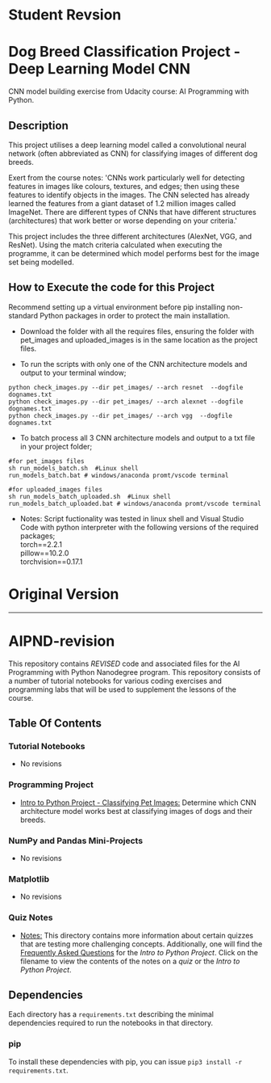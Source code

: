# Student Revsion
#  Dog Breed Classification Project -Deep Learning Model CNN
CNN model building exercise from Udacity course: AI Programming with Python.

## Description
This project utilises a deep learning model called a convolutional neural network (often abbreviated as CNN) for classifying images of different dog breeds.

Exert from the course notes:
'CNNs work particularly well for detecting features in images like colours, textures, and edges; then using these features to identify objects in the images. The CNN selected has already learned the features from a giant dataset of 1.2 million images called ImageNet. There are different types of CNNs that have different structures (architectures) that work better or worse depending on your criteria.'

This project includes the three different architectures (AlexNet, VGG, and ResNet). Using the match criteria calculated when executing the programme, it can be determined which model performs best for the image set being modelled.

## How to Execute the code for this Project

Recommend setting up a virtual environment before pip installing non-standard Python packages in order to protect the main installation.

- Download the folder with all the requires files, ensuring the folder with pet_images and uploaded_images is in the same location as the project files.

- To run the scripts with only one of the CNN architecture models and output to your terminal window;
```
python check_images.py --dir pet_images/ --arch resnet  --dogfile dognames.txt 
python check_images.py --dir pet_images/ --arch alexnet --dogfile dognames.txt 
python check_images.py --dir pet_images/ --arch vgg  --dogfile dognames.txt 
```
- To batch process all 3 CNN architecture models and output to a txt file in your project folder;
```
#for pet_images files
sh run_models_batch.sh  #Linux shell
run_models_batch.bat # windows/anaconda promt/vscode terminal 

#for uploaded_images files
sh run_models_batch_uploaded.sh  #Linux shell
run_models_batch_uploaded.bat # windows/anaconda promt/vscode terminal
```
- Notes: Script fuctionality was tested in linux shell and Visual Studio Code with python interpreter with the following versions of the required packages;<br>
torch==2.2.1<br>
pillow==10.2.0<br>
torchvision==0.17.1

# Original Version
___________________________________________________________________________________________________________________
# AIPND-revision
This repository contains _REVISED_ code and associated files for the AI Programming with Python Nanodegree program. This repository consists of a number of tutorial notebooks for various coding exercises and programming labs that will be used to supplement the lessons of the course.

## Table Of Contents

### Tutorial Notebooks
* No revisions

### Programming Project
* [Intro to Python Project - Classifying Pet Images:](https://github.com/udacity/AIPND-revision/tree/master/intropyproject-classify-pet-images "Classifying Pet Images Project") Determine which CNN architecture model works best at classifying images of dogs and their breeds.

### NumPy and Pandas Mini-Projects
* No revisions 

### Matplotlib
* No revisions 

### Quiz Notes
* [Notes:](https://github.com/udacity/AIPND-revision/tree/master/notes "Notes") This directory contains more information about certain quizzes that are testing more challenging concepts. Additionally, one will find the [Frequently Asked Questions](https://github.com/udacity/AIPND-revision/blob/master/notes/project_intro-to-python.md) for the _Intro to Python Project_. Click on the filename to view the contents of the notes on a _quiz_ or the _Intro to Python Project_.

## Dependencies

Each directory has a `requirements.txt` describing the minimal dependencies required to run the notebooks in that directory.

### pip

To install these dependencies with pip, you can issue `pip3 install -r requirements.txt`.

